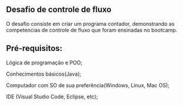 ## Desafio de controle de fluxo

O desafio consiste em criar um programa contador, demonstrando as competencias de controle de fluxo que foram ensinadas no bootcamp.

## Pré-requisitos:

Lógica de programação e POO;

Conhecimentos básicos(Java);

Computador com SO de sua preferência(Windows, Linux, Mac OS);

IDE (Visual Studio Code, Eclipse, etc);